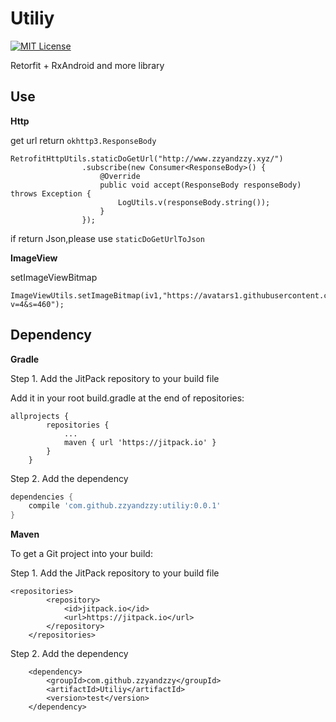 # Utiliy

[![MIT License][101]][102]

Retorfit + RxAndroid and more library

Use
------

**Http**

get url return `okhttp3.ResponseBody`
```
RetrofitHttpUtils.staticDoGetUrl("http://www.zzyandzzy.xyz/")
                .subscribe(new Consumer<ResponseBody>() {
                    @Override
                    public void accept(ResponseBody responseBody) throws Exception {
                        LogUtils.v(responseBody.string());
                    }
                });
```
if return Json,please use `staticDoGetUrlToJson`

**ImageView**

setImageViewBitmap
```
ImageViewUtils.setImageBitmap(iv1,"https://avatars1.githubusercontent.com/u/14029779?v=4&s=460");
```

Dependency
------

**Gradle**

Step 1. Add the JitPack repository to your build file

Add it in your root build.gradle at the end of repositories:
```
allprojects {
		repositories {
			...
			maven { url 'https://jitpack.io' }
		}
	}
```

Step 2. Add the dependency
```gradle
dependencies {
    compile 'com.github.zzyandzzy:utiliy:0.0.1'
}
```

**Maven**

To get a Git project into your build:

Step 1. Add the JitPack repository to your build file
```
<repositories>
		<repository>
		    <id>jitpack.io</id>
		    <url>https://jitpack.io</url>
		</repository>
	</repositories>
```

Step 2. Add the dependency
```
	<dependency>
	    <groupId>com.github.zzyandzzy</groupId>
	    <artifactId>Utiliy</artifactId>
	    <version>test</version>
	</dependency>
```

[101]: https://img.shields.io/github/license/HeinrichReimer/material-intro.svg
[102]: https://mit-license.org/
